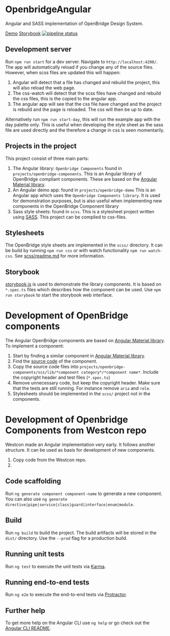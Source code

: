 # OpenbridgeAngular

Angular and SASS implementation of OpenBridge Design System.  

[Demo](https://openbridge.gitlab.io/openbridge-angular/demo)
[Storybook](https://openbridge.gitlab.io/openbridge-angular/storybook)
[![pipeline status](https://gitlab.com/openbridge/openbridge-angular/badges/master/pipeline.svg)](https://gitlab.com/openbridge/openbridge-angular/commits/master)

## Development server

Run `npm run start` for a dev server. Navigate to `http://localhost:4200/`. The app will automatically reload if you change any of the source files.
However, when scss files are updated this will happen:
1. Angular will detect that a file has changed and rebuild the project, this will also reload the web page.
2. The css-watch will detect that the scss files have changed and rebuild the css files, this is the copied to the angular app.
3. The angular app will see that the css file have changed and the project is rebuild and the page is reloaded. The css will then be up to date.

Alternatively run `npm run start-day`, this will run the example app with the day palette only. 
This is useful when developing the style sheet as the sass file are used directly and the therefore a change in css is seen momentarily.

## Projects in the project
This project consist of three main parts:
1. The Angular library: `Openbridge Components` found in `projects/openbridge-components`. 
    This is an Angular library of OpenBridge compliant components. These are based on the [Angular Material library](https://material.angular.io/).
2. An Angular demo app: found in `projects/openbridge-demo`
    This is an Angular app which uses the `Openbridge Components library`.
    It is used for demonstration purposes, but is also useful when implementing new components in the OpenBridge Component library
3. Sass style sheets: found in `scss`.
    This is a stylesheet project written using [SASS](https://sass-lang.com/). This project can be compiled to css-files.

## Stylesheets
The OpenBridge style sheets are implemented in the `scss/` directory. It can be build by running `npm run css` or with watch functionality `npm run watch-css`.
See [scss/readme.md](scss/readme.md) for more information.

## Storybook
[storybook.js](https://storybook.js.org/) is used to demonstrate the library components. 
It is based on `*.spec.ts` files which describes how the component can be used.
Use `npm run storybook` to start the storybook web interface.

# Development of OpenBridge components
The Angular OpenBridge components are based on [Angular Material library](https://material.angular.io/).
To implement a component:
1. Start by finding a similar component in [Angular Material library](https://material.angular.io/components/categories).
2. Find the [source code](https://github.com/angular/components/tree/master/src/material) of the component.
3. Copy the source code files into `projects/openbridge-components/scs/lib/*component category*/*component name*`. Include the copyright header and test files (`*.spec.ts`)
4. Remove unnecessary code, but keep the copyright header. Make sure that the tests are still running. For instance remove `aria` and `role`. 
5. Stylesheets should be implemented in the `scss/` project not in the components.

# Development of Openbridge Components from Westcon repo
Westcon made an Angular implementation very early. It follows another structure. It can be used as basis for development of new components.
1. Copy code from the Westcon repo.
2. 

## Code scaffolding

Run `ng generate component component-name` to generate a new component. You can also use `ng generate directive|pipe|service|class|guard|interface|enum|module`.

## Build

Run `ng build` to build the project. The build artifacts will be stored in the `dist/` directory. Use the `--prod` flag for a production build.

## Running unit tests

Run `ng test` to execute the unit tests via [Karma](https://karma-runner.github.io).

## Running end-to-end tests

Run `ng e2e` to execute the end-to-end tests via [Protractor](http://www.protractortest.org/).

## Further help

To get more help on the Angular CLI use `ng help` or go check out the [Angular CLI README](https://github.com/angular/angular-cli/blob/master/README.md).
